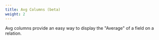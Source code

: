 ```yaml
---
title: Avg Columns (beta)
weight: 2
---
```


Avg columns provide an easy way to display the "Average" of a field on a relation.


